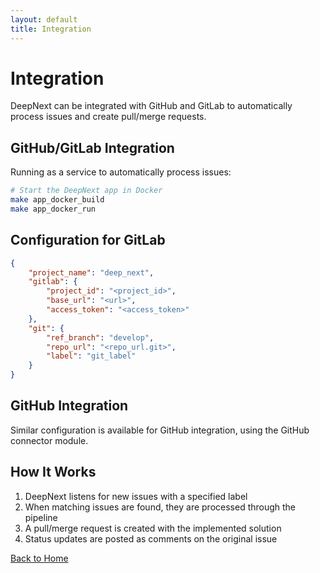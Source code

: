 ```yaml
---
layout: default
title: Integration
---
```


# Integration

DeepNext can be integrated with GitHub and GitLab to automatically process issues and create pull/merge requests.

## GitHub/GitLab Integration

Running as a service to automatically process issues:

```bash
# Start the DeepNext app in Docker
make app_docker_build
make app_docker_run
```

## Configuration for GitLab

```json
{
    "project_name": "deep_next",
    "gitlab": {
        "project_id": "<project_id>",
        "base_url": "<url>",
        "access_token": "<access_token>"
    },
    "git": {
        "ref_branch": "develop",
        "repo_url": "<repo_url.git>",
        "label": "git_label"
    }
}
```

## GitHub Integration

Similar configuration is available for GitHub integration, using the GitHub connector module.

## How It Works

1. DeepNext listens for new issues with a specified label
2. When matching issues are found, they are processed through the pipeline
3. A pull/merge request is created with the implemented solution
4. Status updates are posted as comments on the original issue

[Back to Home](./index.html)

